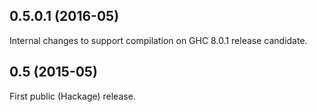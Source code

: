 0.5.0.1 (2016-05)
-----------------
Internal changes to support compilation on GHC 8.0.1 release candidate.

0.5 (2015-05)
-------------
First public (Hackage) release.
